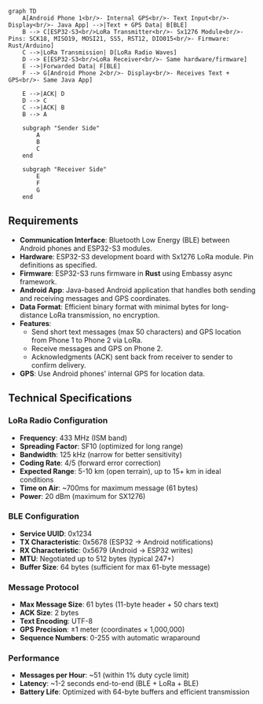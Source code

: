 ```mermaid
graph TD
    A[Android Phone 1<br/>- Internal GPS<br/>- Text Input<br/>- Display<br/>- Java App] -->|Text + GPS Data| B[BLE]
    B --> C[ESP32-S3<br/>LoRa Transmitter<br/>- Sx1276 Module<br/>- Pins: SCK18, MISO19, MOSI21, SS5, RST12, DIO015<br/>- Firmware: Rust/Arduino]
    C -->|LoRa Transmission| D[LoRa Radio Waves]
    D --> E[ESP32-S3<br/>LoRa Receiver<br/>- Same hardware/firmware]
    E -->|Forwarded Data| F[BLE]
    F --> G[Android Phone 2<br/>- Display<br/>- Receives Text + GPS<br/>- Same Java App]
    
    E -->|ACK| D
    D --> C
    C -->|ACK| B
    B --> A
    
    subgraph "Sender Side"
        A
        B
        C
    end
    
    subgraph "Receiver Side"
        E
        F
        G
    end
```

## Requirements

- **Communication Interface**: Bluetooth Low Energy (BLE) between Android phones and ESP32-S3 modules.
- **Hardware**: ESP32-S3 development board with Sx1276 LoRa module. Pin definitions as specified.
- **Firmware**: ESP32-S3 runs firmware in **Rust** using Embassy async framework.
- **Android App**: Java-based Android application that handles both sending and receiving messages and GPS coordinates.
- **Data Format**: Efficient binary format with minimal bytes for long-distance LoRa transmission, no encryption.
- **Features**: 
  - Send short text messages (max 50 characters) and GPS location from Phone 1 to Phone 2 via LoRa.
  - Receive messages and GPS on Phone 2.
  - Acknowledgments (ACK) sent back from receiver to sender to confirm delivery.
- **GPS**: Use Android phones' internal GPS for location data.

## Technical Specifications

### LoRa Radio Configuration
- **Frequency**: 433 MHz (ISM band)
- **Spreading Factor**: SF10 (optimized for long range)
- **Bandwidth**: 125 kHz (narrow for better sensitivity)
- **Coding Rate**: 4/5 (forward error correction)
- **Expected Range**: 5-10 km (open terrain), up to 15+ km in ideal conditions
- **Time on Air**: ~700ms for maximum message (61 bytes)
- **Power**: 20 dBm (maximum for SX1276)

### BLE Configuration
- **Service UUID**: 0x1234
- **TX Characteristic**: 0x5678 (ESP32 → Android notifications)
- **RX Characteristic**: 0x5679 (Android → ESP32 writes)
- **MTU**: Negotiated up to 512 bytes (typical 247+)
- **Buffer Size**: 64 bytes (sufficient for max 61-byte message)

### Message Protocol
- **Max Message Size**: 61 bytes (11-byte header + 50 chars text)
- **ACK Size**: 2 bytes
- **Text Encoding**: UTF-8
- **GPS Precision**: ±1 meter (coordinates × 1,000,000)
- **Sequence Numbers**: 0-255 with automatic wraparound

### Performance
- **Messages per Hour**: ~51 (within 1% duty cycle limit)
- **Latency**: ~1-2 seconds end-to-end (BLE + LoRa + BLE)
- **Battery Life**: Optimized with 64-byte buffers and efficient transmission